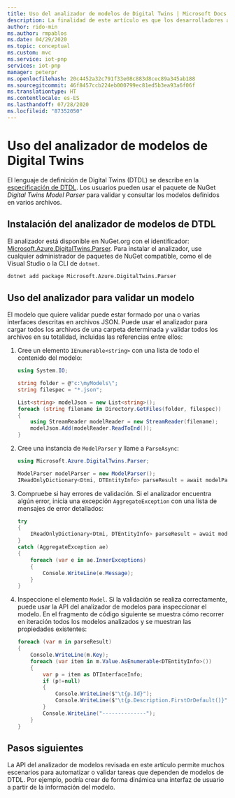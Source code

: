 ```yaml
---
title: Uso del analizador de modelos de Digital Twins | Microsoft Docs
description: La finalidad de este artículo es que los desarrolladores aprendan a usar el analizador de DTDL para validar los modelos.
author: rido-min
ms.author: rmpablos
ms.date: 04/29/2020
ms.topic: conceptual
ms.custom: mvc
ms.service: iot-pnp
services: iot-pnp
manager: peterpr
ms.openlocfilehash: 20c4452a32c791f33e08c883d8cec89a345ab188
ms.sourcegitcommit: 46f8457ccb224eb000799ec81ed5b3ea93a6f06f
ms.translationtype: HT
ms.contentlocale: es-ES
ms.lasthandoff: 07/28/2020
ms.locfileid: "87352050"
---
```

# <a name="understand-the-digital-twins-model-parser"></a>Uso del analizador de modelos de Digital Twins

El lenguaje de definición de Digital Twins (DTDL) se describe en la [especificación de DTDL](https://github.com/Azure/opendigitaltwins-dtdl). Los usuarios pueden usar el paquete de NuGet _Digital Twins Model Parser_ para validar y consultar los modelos definidos en varios archivos.

## <a name="install-the-dtdl-model-parser"></a>Instalación del analizador de modelos de DTDL

El analizador está disponible en NuGet.org con el identificador: [Microsoft.Azure.DigitalTwins.Parser](https://www.nuget.org/packages/Microsoft.Azure.DigitalTwins.Parser). Para instalar el analizador, use cualquier administrador de paquetes de NuGet compatible, como el de Visual Studio o la CLI de `dotnet`.

```bash
dotnet add package Microsoft.Azure.DigitalTwins.Parser
```

## <a name="use-the-parser-to-validate-a-model"></a>Uso del analizador para validar un modelo

El modelo que quiere validar puede estar formado por una o varias interfaces descritas en archivos JSON. Puede usar el analizador para cargar todos los archivos de una carpeta determinada y validar todos los archivos en su totalidad, incluidas las referencias entre ellos:

1. Cree un elemento `IEnumerable<string>` con una lista de todo el contenido del modelo:

    ```csharp
    using System.IO;

    string folder = @"c:\myModels\";
    string filespec = "*.json";

    List<string> modelJson = new List<string>();
    foreach (string filename in Directory.GetFiles(folder, filespec))
    {
        using StreamReader modelReader = new StreamReader(filename);
        modelJson.Add(modelReader.ReadToEnd());
    }
    ```

1. Cree una instancia de `ModelParser` y llame a `ParseAsync`:

    ```csharp
    using Microsoft.Azure.DigitalTwins.Parser;

    ModelParser modelParser = new ModelParser();
    IReadOnlyDictionary<Dtmi, DTEntityInfo> parseResult = await modelParser.ParseAsync(modelJson);
    ```

1. Compruebe si hay errores de validación. Si el analizador encuentra algún error, inicia una excepción `AggregateException` con una lista de mensajes de error detallados:

    ```csharp
    try
    {
        IReadOnlyDictionary<Dtmi, DTEntityInfo> parseResult = await modelParser.ParseAsync(modelJson);
    }
    catch (AggregateException ae)
    {
        foreach (var e in ae.InnerExceptions)
        {
            Console.WriteLine(e.Message);
        }
    }
    ```

1. Inspeccione el elemento `Model`. Si la validación se realiza correctamente, puede usar la API del analizador de modelos para inspeccionar el modelo. En el fragmento de código siguiente se muestra cómo recorrer en iteración todos los modelos analizados y se muestran las propiedades existentes:

    ```csharp
    foreach (var m in parseResult)
    {
        Console.WriteLine(m.Key);
        foreach (var item in m.Value.AsEnumerable<DTEntityInfo>())
        {
            var p = item as DTInterfaceInfo;
            if (p!=null)
            {
                Console.WriteLine($"\t{p.Id}");
                Console.WriteLine($"\t{p.Description.FirstOrDefault()}");
            }
            Console.WriteLine("--------------");
        }
    }
    ```

## <a name="next-steps"></a>Pasos siguientes

La API del analizador de modelos revisada en este artículo permite muchos escenarios para automatizar o validar tareas que dependen de modelos de DTDL. Por ejemplo, podría crear de forma dinámica una interfaz de usuario a partir de la información del modelo.

